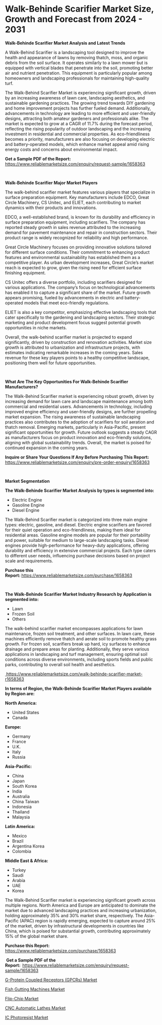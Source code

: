 <p><h1>Walk-Behinde Scarifier Market Size, Growth and Forecast from 2024 - 2031</h1></p><p><strong>Walk-Behinde Scarifier Market Analysis and Latest Trends</strong></p>
<p><p>A Walk-Behind Scarifier is a landscaping tool designed to improve the health and appearance of lawns by removing thatch, moss, and organic debris from the soil surface. It operates similarly to a lawn mower but is equipped with vertical blades that penetrate into the soil, promoting better air and nutrient penetration. This equipment is particularly popular among homeowners and landscaping professionals for maintaining high-quality turf.</p><p>The Walk-Behind Scarifier Market is experiencing significant growth, driven by an increasing awareness of lawn care, landscaping aesthetics, and sustainable gardening practices. The growing trend towards DIY gardening and home improvement projects has further fueled demand. Additionally, advancements in technology are leading to more efficient and user-friendly designs, attracting both amateur gardeners and professionals alike. The market is expected to grow at a CAGR of 11.7% during the forecast period, reflecting the rising popularity of outdoor landscaping and the increasing investment in residential and commercial properties. As eco-friendliness becomes a priority, manufacturers are also focusing on developing electric and battery-operated models, which enhance market appeal amid rising energy costs and concerns about environmental impact.</p></p>
<p><strong>Get a Sample PDF of the Report:&nbsp;</strong> <a href="https://www.reliablemarketsize.com/enquiry/request-sample/1658363?utm_campaign=1175&utm_medium=2&utm_source=Github&utm_content=ia&utm_term=28092024&utm_id=walk-behinde-scarifier">https://www.reliablemarketsize.com/enquiry/request-sample/1658363</a></p>
<p>&nbsp;</p>
<p><strong>Walk-Behinde Scarifier Major Market Players</strong></p>
<p><p>The walk-behind scarifier market features various players that specialize in surface preparation equipment. Key manufacturers include EDCO, Great Circle Machinery, CS Unitec, and ELIET, each contributing to market dynamics with their products and innovations.</p><p>EDCO, a well-established brand, is known for its durability and efficiency in surface preparation equipment, including scarifiers. The company has reported steady growth in sales revenue attributed to the increasing demand for pavement maintenance and repair in construction sectors. Their product range is widely recognized for reliability and high performance.</p><p>Great Circle Machinery focuses on providing innovative solutions tailored for different surface conditions. Their commitment to enhancing product features and environmental sustainability has established them as a competitive player. As urban development increases, Great Circle’s market reach is expected to grow, given the rising need for efficient surface finishing equipment.</p><p>CS Unitec offers a diverse portfolio, including scarifiers designed for various applications. The company’s focus on technological advancements has enabled it to capture a significant share of the market. Future growth appears promising, fueled by advancements in electric and battery-operated models that meet eco-friendly regulations.</p><p>ELIET is also a key competitor, emphasizing effective landscaping tools that cater specifically to the gardening and landscaping sectors. Their strategic marketing and product development focus suggest potential growth opportunities in niche markets.</p><p>Overall, the walk-behind scarifier market is projected to expand significantly, driven by construction and renovation activities. Market size growth is attributed to urbanization and infrastructure projects, with estimates indicating remarkable increases in the coming years. Sales revenue for these key players points to a healthy competitive landscape, positioning them well for future opportunities.</p></p>
<p>&nbsp;</p>
<p><strong>What Are The Key Opportunities For Walk-Behinde Scarifier Manufacturers?</strong></p>
<p><p>The Walk-Behind Scarifier market is experiencing robust growth, driven by increasing demand for lawn care and landscape maintenance among both commercial and residential users. Advancements in technology, including improved engine efficiency and user-friendly designs, are further propelling market expansion. The rising awareness of sustainable landscaping practices also contributes to the adoption of scarifiers for soil aeration and thatch removal. Emerging markets, particularly in Asia-Pacific, present significant opportunities for growth. Future outlook suggests a steady CAGR as manufacturers focus on product innovation and eco-friendly solutions, aligning with global sustainability trends. Overall, the market is poised for continued expansion in the coming years.</p></p>
<p><strong>Inquire or Share Your Questions If Any Before Purchasing This Report:</strong> <a href="https://www.reliablemarketsize.com/enquiry/pre-order-enquiry/1658363?utm_campaign=1175&utm_medium=2&utm_source=Github&utm_content=ia&utm_term=28092024&utm_id=walk-behinde-scarifier">https://www.reliablemarketsize.com/enquiry/pre-order-enquiry/1658363</a></p>
<p>&nbsp;</p>
<p><strong>Market Segmentation</strong></p>
<p><strong>The Walk-Behinde Scarifier Market Analysis by types is segmented into:</strong></p>
<p><ul><li>Electric Engine</li><li>Gasoline Engine</li><li>Diesel Engine</li></ul></p>
<p><p>The Walk-Behind Scarifier market is categorized into three main engine types: electric, gasoline, and diesel. Electric engine scarifiers are favored for their quiet operation and eco-friendliness, making them ideal for residential areas. Gasoline engine models are popular for their portability and power, suitable for medium to large-scale landscaping tasks. Diesel engines provide high-performance for heavy-duty applications, offering durability and efficiency in extensive commercial projects. Each type caters to different user needs, influencing purchase decisions based on project scale and requirements.</p></p>
<p><strong>Purchase this Report:&nbsp;</strong><a href="https://www.reliablemarketsize.com/purchase/1658363?utm_campaign=1175&utm_medium=2&utm_source=Github&utm_content=ia&utm_term=28092024&utm_id=walk-behinde-scarifier">https://www.reliablemarketsize.com/purchase/1658363</a></p>
<p>&nbsp;</p>
<p><strong>The Walk-Behinde Scarifier Market Industry Research by Application is segmented into:</strong></p>
<p><ul><li>Lawn</li><li>Frozen Soil</li><li>Others</li></ul></p>
<p><p>The walk-behind scarifier market encompasses applications for lawn maintenance, frozen soil treatment, and other surfaces. In lawn care, these machines efficiently remove thatch and aerate soil to promote healthy grass growth. For frozen soil, scarifiers break up hard, icy surfaces to enhance drainage and prepare areas for planting. Additionally, they serve various applications in landscaping and turf management, ensuring optimal soil conditions across diverse environments, including sports fields and public parks, contributing to overall soil health and aesthetics.</p></p>
<p><a href="https://www.reliablemarketsize.com/walk-behinde-scarifier-market-r1658363?utm_campaign=1175&utm_medium=2&utm_source=Github&utm_content=ia&utm_term=28092024&utm_id=walk-behinde-scarifier">&nbsp;https://www.reliablemarketsize.com/walk-behinde-scarifier-market-r1658363</a></p>
<p><strong>In terms of Region, the Walk-Behinde Scarifier Market Players available by Region are:</strong></p>
<p>
    <p> <strong> North America: </strong>
        <ul>
            <li>United States</li>
            <li>Canada</li>
        </ul>
        </p> 
    <p> <strong> Europe: </strong>
        <ul>
            <li>Germany</li>
            <li>France</li>
            <li>U.K.</li>
            <li>Italy</li>
            <li>Russia</li>
        </ul>
        </p> 
    <p> <strong> Asia-Pacific: </strong>
        <ul>
            <li>China</li>
            <li>Japan</li>
            <li>South Korea</li>
            <li>India</li>
            <li>Australia</li>
            <li>China Taiwan</li>
            <li>Indonesia</li>
            <li>Thailand</li>
            <li>Malaysia</li>
        </ul>
        </p> 
    <p> <strong> Latin America: </strong>
        <ul>
            <li>Mexico</li>
            <li>Brazil</li>
            <li>Argentina Korea</li>
            <li>Colombia</li>
        </ul>
        </p> 
    <p> <strong> Middle East & Africa: </strong>
        <ul>
            <li>Turkey</li>
            <li>Saudi</li>
            <li>Arabia</li>
            <li>UAE</li>
            <li>Korea</li>
        </ul>
    </p>
    </p>
<p><p>The Walk-Behind Scarifier market is experiencing significant growth across multiple regions. North America and Europe are anticipated to dominate the market due to advanced landscaping practices and increasing urbanization, holding approximately 35% and 30% market share, respectively. The Asia-Pacific (APAC) region is rapidly emerging, expected to capture around 25% of the market, driven by infrastructural developments in countries like China, which is poised for substantial growth, contributing approximately 15% of the global market share.</p></p>
<p><strong>Purchase this Report: </strong><a href="https://www.reliablemarketsize.com/purchase/1658363?utm_campaign=1175&utm_medium=2&utm_source=Github&utm_content=ia&utm_term=28092024&utm_id=walk-behinde-scarifier">https://www.reliablemarketsize.com/purchase/1658363</a></p>
<p>&nbsp;<strong>Get a Sample PDF of the Report:&nbsp;&nbsp;</strong><a href="https://www.reliablemarketsize.com/enquiry/request-sample/1658363?utm_campaign=1175&utm_medium=2&utm_source=Github&utm_content=ia&utm_term=28092024&utm_id=walk-behinde-scarifier">https://www.reliablemarketsize.com/enquiry/request-sample/1658363</a></p>
<p><strong></strong></p>
<p><p><a href="https://issuu.com/reportprime-2/docs/g-protein-coupled-receptors-gpcrs-m_e073ec9e5f935a?utm_campaign=1175&utm_medium=2&utm_source=Github&utm_content=ia&utm_term=28092024&utm_id=walk-behinde-scarifier">G-Protein Coupled Receptors (GPCRs) Market</a></p><p><a href="https://www.linkedin.com/pulse/how-fish-gutting-machines-market-evolved-key-trends-regional-2tafe?trackingId=7Z7jz2Z7SASUsY3lP4vKIQ%3D%3D&utm_campaign=1175&utm_medium=2&utm_source=Github&utm_content=ia&utm_term=28092024&utm_id=walk-behinde-scarifier">Fish Gutting Machines Market</a></p><p><a href="https://issuu.com/reportprime-2/docs/flip-chip-market-size-2030.pptx_5f80de6ad33436?utm_campaign=1175&utm_medium=2&utm_source=Github&utm_content=ia&utm_term=28092024&utm_id=walk-behinde-scarifier">Flip-Chip Market</a></p><p><a href="https://www.linkedin.com/pulse/global-cnc-automatic-lathes-market-trends-forecasts-kc8ye?trackingId=NSWHPWNMTLmVhxloR0OPMA%3D%3D&utm_campaign=1175&utm_medium=2&utm_source=Github&utm_content=ia&utm_term=28092024&utm_id=walk-behinde-scarifier">CNC Automatic Lathes Market</a></p><p><a href="https://github.com/GroverBarry/Market-Research-Report-List-7/blob/main/ic-photoresist-market.md?utm_campaign=1175&utm_medium=2&utm_source=Github&utm_content=ia&utm_term=28092024&utm_id=walk-behinde-scarifier">IC Photoresist Market</a></p></p>